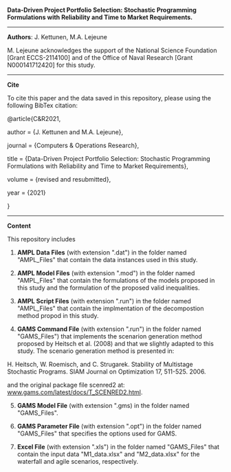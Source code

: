 **Data-Driven Project Portfolio Selection: Stochastic Programming Formulations with Reliability and Time to Market Requirements.**

<!-- blank line --> 
---- 
<!-- blank line --> 


**Authors**: J. Kettunen, M.A. Lejeune 

M. Lejeune acknowledges the support of the National Science Foundation [Grant ECCS-2114100] and of the Office of Naval Research [Grant N000141712420] for this study.

<!-- blank line --> 
---- 
<!-- blank line --> 

**Cite**

To cite this paper and the data saved in this repository, please  using the following BibTex citation: 

@article{C&R2021,
 
 author =        {J. Kettunen and M.A. Lejeune},

 journal =     {Computers \& Operations Research},

 title =         {Data-Driven Project Portfolio Selection: Stochastic Programming Formulations with Reliability and Time to Market Requirements},

volume =  {revised and resubmitted},

year =          {2021}

}  

<!-- blank line --> 
---- 
<!-- blank line --> 


**Content**

This repository includes
1.   **AMPL Data Files** (with extension ".dat") in the folder named "AMPL_Files" that contain the data instances used in this study. 


2.	**AMPL Model Files** (with extension ".mod") in the folder named "AMPL_Files" that contain the formulations of the models proposed in this study and the formulation of the proposed valid inequalities. 

3.	**AMPL Script Files** (with extension ".run") in the folder named "AMPL_Files" that contain the implmentation of the decompostion method propod in this study. 

4.	**GAMS Command File** (with extension ".run") in the folder named "GAMS_Files") that implements the scenarion generation method proposed by Heitsch et al. (2008) and that we slightly adapted to this study. The scenario generation method is presented in:

H. Heitsch, W. Roemisch, and C. Strugarek. Stability of Multistage Stochastic Programs. SIAM Journal on Optimization 17, 511-525. 2006.

and the original package file scenred2 at:
www.gams.com/latest/docs/T_SCENRED2.html.

5.	**GAMS Model File** (with extension ".gms) in the folder named "GAMS_Files". 

6.	**GAMS Parameter File** (with extension ".opt") in the folder named "GAMS_Files" that specifies the options used for GAMS. 

7.	**Excel File** (with extension ".xls") in the folder named "GAMS_Files" that contain the input data "M1_data.xlsx" and "M2_data.xlsx" for the waterfall and agile scenarios, respectively.